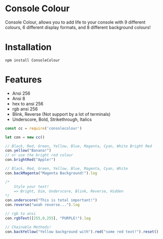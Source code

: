 # Console Colour
Console Colour, allows you to add life to your console with 9 different colours, 6 different display formats, and 8 different background colours!

# Installation
```
npm install ConsoleColour
```
# Features
- Ansi 256
- Ansi 8
- hex to ansi 256
- rgb ansi 256
- Blink, Reverse (Not support by a lot of terminals)
- Underscore, Bold, Strikethrough, Italics

 ``` js
const cc = require('consolecolour')

let con = new cc()

// Black, Red, Green, Yellow, Blue, Magenta, Cyan, White Bright Red
con.yellow("Banana!")
// or use the bright red colour
con.brightRed("Apple!")

// Black, Red, Green, Yellow, Blue, Magenta, Cyan, White
con.backMagenta("Magenta Background!").log

/*
	 Style your text!
	 => Bright, Dim, Underscore, Blink, Reverse, Hidden
*/
con.underscore("This is total important!")
con.reverse("woah reverse...").log

// rgb to ansi
con.rgbText([255,0,255], "PURPLE!").log

// Chainable Methods!
con.backYellow("Yellow background with").red("some red text!").reset().blink("Blinking...").log


```	

